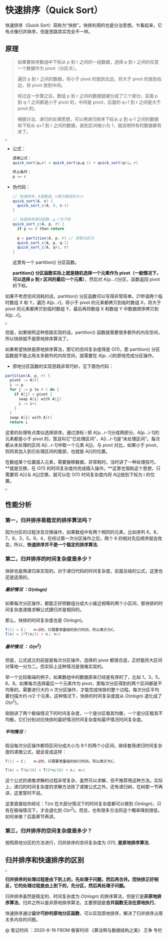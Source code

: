 # 快速排序（Quick Sort）

快速排序（Quick Sort）简称为“快排”。快排利用的也是分治思想。乍看起来，它有点像归并排序，但是思路其实完全不一样。

## 原理

>如果要排序数组中下标从 p 到 r 之间的一组数据，选择 p 到 r 之间的任意一个数据作为 pivot（分区点）。
>
>遍历 p 到 r 之间的数据，将小于 pivot 的放到左边，将大于 pivot 的放到右边，将 pivot 放到中间。
>
>经过这一步骤之后，数组 p 到 r 之间的数据就被分成了三个部分，前面 p 到 q-1 之间都是小于 pivot 的，中间是 pivot，后面的 q+1 到 r 之间是大于 pivot 的。
>
>根据分治、递归的处理思想，可以用递归排序下标从 p 到 q-1 之间的数据和下标从 q+1 到 r 之间的数据，直到区间缩小为 1，就说明所有的数据都有序了。

<img src="../Resources/20.jpg" style="zoom:40%;" />

- 公式：

  ```java
  递推公式：
  quick_sort(p…r) = quick_sort(p…q-1) + quick_sort(q+1… r)
  
  终止条件：
  p >= r
  ```

- 伪代码：

  ```java
  // 快速排序，A是数组，n表示数组的大小
  quick_sort(A, n) {
    quick_sort_c(A, 0, n-1)
  }
  
  // 快速排序递归函数，p,r为下标
  quick_sort_c(A, p, r) {
    if p >= r then return
    
    q = partition(A, p, r) // 获取分区点
    quick_sort_c(A, p, q-1)
    quick_sort_c(A, q+1, r)
  }
  ```

  这里有一个 partition() 分区函数。

  **partition() 分区函数实际上就是随机选择一个元素作为 pivot（一般情况下，可以选择 p 到 r 区间的最后一个元素）**，然后对 A[p…r]分区，函数返回 pivot 的下标。

如果不考虑空间消耗的话，partition() 分区函数可以写得非常简单。21申请两个临时数组 X 和 Y，遍历 A[p…r]，将小于 pivot 的元素都拷贝到临时数组 X，将大于 pivot 的元素都拷贝到临时数组 Y，最后再将数组 X 和数组 Y 中数据顺序拷贝到 A[p…r]。

<img src="../Resources/21.jpg" style="zoom:40%;" />

但是，如果按照这种思路实现的话，partition() 函数就需要很多额外的内存空间，所以快排就不是原地排序算法了。

如果希望快排是原地排序算法，那它的空间复杂度得是 O(1)，那 partition() 分区函数就不能占用太多额外的内存空间，就需要在 A[p…r]的原地完成分区操作。

- 原地分区函数的实现思路非常巧妙，见下面伪代码：

```java
partition(A, p, r) {
  pivot := A[r]
  i := p
  for j := p to r-1 do {
    if A[j] < pivot {
      swap A[i] with A[j]
      i := i+1
    }
  }
  swap A[i] with A[r]
  return i

```

这里的处理有点类似选择排序。通过游标 i 把 A[p…r-1]分成两部分。A[p…i-1]的元素都是小于 pivot 的，暂且叫它“已处理区间”，A[i…r-1]是“未处理区间”。每次都从未处理的区间 A[i…r-1]中取一个元素 A[j]，与 pivot 对比，如果小于 pivot，则将其加入到已处理区间的尾部，也就是 A[i]的位置。

在数组某个位置插入元素，需要搬移数据，非常耗时。当时讲了一种处理技巧，**就是交换，在 O(1) 的时间复杂度内完成插入操作。**这里也借助这个思想，只需要将 A[i]与 A[j]交换，就可以在 O(1) 时间复杂度内将 A[j]放到下标为 i 的位置。

<img src="../Resources/22.jpg" style="zoom:40%;" />

## 性能分析

### 第一，归并排序是稳定的排序算法吗？

因为分区的过程涉及交换操作，如果数组中有两个相同的元素，比如序列 6，8，7，6，3，5，9，4，在经过第一次分区操作之后，两个 6 的相对先后顺序就会改变。所以，**快速排序并不是一个稳定的排序算法.**

### 第二，归并排序的时间复杂度是多少？

快排也是用递归来实现的。对于递归代码的时间复杂度，前面总结的公式，这里也还是适用的。

##### 最好情况 ：$O(nlogn)$

如果每次分区操作，都能正好把数组分成大小接近相等的两个小区间，那快排的时间复杂度递推求解公式跟归并是相同的。

那么，快排的时间复杂度也是 $O(nlogn)$。

```java
T(1) = C；   n=1时，只需要常量级的执行时间，所以表示为C。
T(n) = 2*T(n/2) + n； n>1
```

##### 最坏情况 ： $O(n^2)$

但是，公式成立的前提是每次分区操作，选择的 pivot 都很合适，正好能将大区间对等地一分为二。但实际上这种情况是很难实现的。

举一个比较极端的例子。如果数组中的数据原来已经是有序的了，比如 1，3，5，6，8。如果每次选择最后一个元素作为 pivot，那每次分区得到的两个区间都是不均等的。需要进行大约 n 次分区操作，才能完成快排的整个过程。每次分区平均要扫描大约 $n/2$ 个元素，这种情况下，快排的时间复杂度就从 $O(nlogn)$ 退化成了 $O(n^2)$。

刚刚讲了两个极端情况下的时间复杂度，一个是分区极其均衡，一个是分区极其不均衡。它们分别对应快排的最好情况时间复杂度和最坏情况时间复杂度。

##### 平均情况：

假设每次分区操作都将区间分成大小为 9:1 的两个小区间。继续套用递归时间复杂度的递推公式，就会变成这样：

```java
T(1) = C；   n=1时，只需要常量级的执行时间，所以表示为C。

T(n) = T(n/10) + T(9*n/10) + n； n>1
```

这个公式的递推求解的过程非常复杂，虽然可以求解，但不推荐用这种方法。实际上，递归的时间复杂度的求解方法除了递推公式之外，还有递归树，在树那一节再讲，这里暂时不说。

这里直接给你结论：T(n) 在大部分情况下的时间复杂度都可以做到 $O(nlogn)$，只有在极端情况下，才会退化到 $O(n^2)$。而且，也有很多方法将这个概率降到很低，如何来做？后面章节再讲。

### 第三，归并排序的空间复杂度是多少？

按照原地分区的方法进行，归并排序的空间复杂度为 $O(1)$, **是原地排序算法.**

## 归并排序和快速排序的区别

<img src="../Resources/23.jpg" style="zoom:40%;" />

**归并排序的处理过程是由下到上的，先处理子问题，然后再合并。而快排正好相反，它的处理过程是由上到下的，先分区，然后再处理子问题。**

归并排序虽然是稳定的、时间复杂度为 $O(nlogn)$ 的排序算法，但是它是**非原地排序算法**。归并之所以是非原地排序算法，主要原因是**合并函数无法在原地执行**。

快速排序通过**设计巧妙的原地分区函数**，可以实现原地排序，解决了归并排序占用太多内存的问题。







@ 笔记时间 ：2020-8-19	FROM	极客时间 《算法啊与数据结构之美》 王争  专栏 